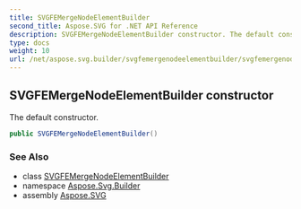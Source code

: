 ```yaml
---
title: SVGFEMergeNodeElementBuilder
second_title: Aspose.SVG for .NET API Reference
description: SVGFEMergeNodeElementBuilder constructor. The default constructor
type: docs
weight: 10
url: /net/aspose.svg.builder/svgfemergenodeelementbuilder/svgfemergenodeelementbuilder/
---
```

## SVGFEMergeNodeElementBuilder constructor

The default constructor.

```csharp
public SVGFEMergeNodeElementBuilder()
```

### See Also

* class [SVGFEMergeNodeElementBuilder](../)
* namespace [Aspose.Svg.Builder](../../../aspose.svg.builder/)
* assembly [Aspose.SVG](../../../)
